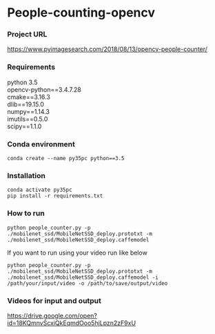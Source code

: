 # People-counting-opencv

### Project URL
https://www.pyimagesearch.com/2018/08/13/opencv-people-counter/

### Requirements
python 3.5  
opencv-python==3.4.7.28  
cmake==3.16.3  
dlib==19.15.0  
numpy==1.14.3  
imutils==0.5.0  
scipy==1.1.0  

### Conda environment
```
conda create --name py35pc python==3.5
```

### Installation
```
conda activate py35pc
pip install -r requirements.txt
```

### How to run
```
python people_counter.py -p ./mobilenet_ssd/MobileNetSSD_deploy.prototxt -m ./mobilenet_ssd/MobileNetSSD_deploy.caffemodel
```
If you want to run using your video run like below
```
python people_counter.py -p ./mobilenet_ssd/MobileNetSSD_deploy.prototxt -m ./mobilenet_ssd/MobileNetSSD_deploy.caffemodel -i /path/your/input/video -o /path/to/save/output/video
```

### Videos for input and output
https://drive.google.com/open?id=18KQmnvScxiQkEqmdOoo5hjLpzn2zF9xU
